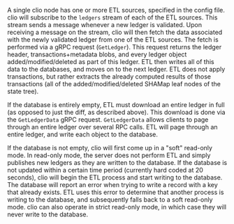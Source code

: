 A single clio node has one or more ETL sources, specified in the config
file. clio will subscribe to the `ledgers` stream of each of the ETL
sources. This stream sends a message whenever a new ledger is validated. Upon
receiving a message on the stream, clio will then fetch the data associated
with the newly validated ledger from one of the ETL sources. The fetch is
performed via a gRPC request (`GetLedger`). This request returns the ledger
header, transactions+metadata blobs, and every ledger object
added/modified/deleted as part of this ledger. ETL then writes all of this data
to the databases, and moves on to the next ledger. ETL does not apply
transactions, but rather extracts the already computed results of those
transactions (all of the added/modified/deleted SHAMap leaf nodes of the state
tree).

If the database is entirely empty, ETL must download an entire ledger in full
(as opposed to just the diff, as described above). This download is done via the
`GetLedgerData` gRPC request. `GetLedgerData` allows clients to page through an
entire ledger over several RPC calls. ETL will page through an entire ledger,
and write each object to the database.

If the database is not empty, clio will first come up in a "soft"
read-only mode. In read-only mode, the server does not perform ETL and simply
publishes new ledgers as they are written to the database. 
If the database is not updated within a certain time period
(currently hard coded at 20 seconds), clio will begin the ETL
process and start writing to the database. The database will report an error when
trying to write a record with a key that already exists. ETL uses this error to
determine that another process is writing to the database, and subsequently
falls back to a soft read-only mode. clio can also operate in strict
read-only mode, in which case they will never write to the database.
